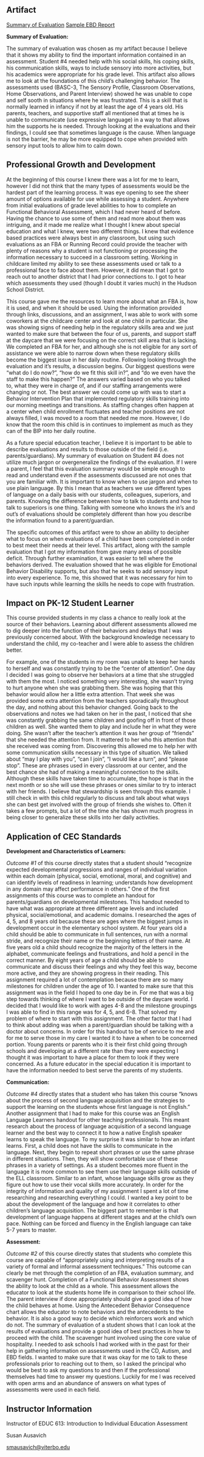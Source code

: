 ## Artifact
[Summary of Evaluation](SummaryofEvaluationStudent4.docx)
[Sample EBD Report](SampleEBDReport.docx) 

**Summary of Evaluation:**

The summary of evaluation was chosen as my artifact because I believe that it shows my ability to find the important information contained in an assessment. Student #4 needed help with his social skills, his coping skills, his communication skills, ways to include sensory into more activities, but his academics were appropriate for his grade level. This artifact also allows me to look at the foundations of this child’s challenging behavior. The assessments used (BASC-3, The Sensory Profile, Classroom Observations, Home Observations, and Parent Interview) showed he was unable to cope and self sooth in situations where he was frustrated. This is a skill that is normally learned in infancy if not by at least the age of 4 years old. His parents, teachers, and supportive staff all mentioned that at times he is unable to communicate (use expressive language) in a way to that allows him the supports he is needed. Through looking at the evaluations and their findings, I could see that sometimes language is the cause. When language is not the barrier, he may be more equipped to cope when provided with sensory input tools to allow him to calm down. 
	
## Professional Growth and Development

At the beginning of this course I knew there was a lot for me to learn, however I did not think that the many types of assessments would be the hardest part of the learning process. It was eye opening to see the sheer amount of options available for use while assessing a student. Anywhere from initial evaluations of grade level abilities to how to complete an Functional Behavioral Assessment, which I had never heard of before. Having the chance to use some of them and read more about them was intriguing, and it made me realize what I thought I knew about special education and what I knew, were two different things. I knew that evidence based practices were always best in any classroom, but using such evaluations as an FBA or Running Record could provide the teacher with plenty of reasons why a student is not functioning or processing the information necessary to succeed in a classroom setting. Working in childcare limited my ability to see these assessments used or talk to a professional face to face about them. However, it did mean that I got to reach out to another district that I had prior connections to. I got to hear which assessments they used (though I doubt it varies much) in the Hudson School District. 

This course gave me the resources to learn more about what an FBA is, how it is used, and when it should be used. Using the information provided through links, discussions, and an assignment, I was able to work with some coworkers at the childcare center and look at one child in particular. She was showing signs of needing help in the regulatory skills area and we just wanted to make sure that between the four of us, parents, and support staff at the daycare that we were focusing on the correct skill area that is lacking. We completed an FBA for her, and although she is not eligible for any sort of assistance we were able to narrow down when these regulatory skills become the biggest issue in her daily routine. Following looking through the evaluation and it’s results, a discussion begins. Our biggest questions were “what do I do now?”, “how do we fit this skill in?”, and “do we even have the staff to make this happen?” The answers varied based on who you talked to, what they were in charge of, and if our staffing arrangements were changing or not. The best answer we could come up with was to start a Behavior Intervention Plan that implemented regulatory skills training into our morning meetings and transitions. As staffing changes often happen at a center when child enrollment fluctuates and teacher positions are not always filled, I was moved to a room that needed me more. However, I do know that the room this child is in continues to implement as much as they can of the BIP into her daily routine. 

As a future special education teacher, I believe it is important to be able to describe evaluations and results to those outside of the field (i.e. parents/guardians). My summary of evaluation on Student #4 does not utilize much jargon or overgeneralize the findings of the evaluation. If I were a parent, I feel that this evaluation summary would be simple enough to read and understand even if the assessments discussed are not ones that you are familiar with. It is important to know when to use jargon and when to use plain language. By this I mean that as teachers we use different types of language on a daily basis with our students, colleagues, superiors, and parents.  Knowing the difference between how to talk to students and how to talk to superiors is one thing. Talking with someone who knows the in’s and out’s of evaluations should be completely different than how you describe the information found to a parent/guardian. 

The specific outcomes of this artifact were to show an ability to decipher what to focus on when evaluations of a child have been completed in order to best meet their needs at their level. This artifact, along with the sample evaluation that I got my information from gave many areas of possible deficit. Through further examination, it was easier to tell where the behaviors derived. The evaluation showed that he was eligible for Emotional Behavior Disability supports, but also that he seeks to add sensory input into every experience. To me, this showed that it was necessary for him to have such inputs while learning the skills he needs to cope with frustration.  

## Impact on PK-12 Student Learner

This course provided students in my class a chance to really look at the source of their behaviors. Learning about different assessments allowed me to dig deeper into the function of their behaviors and delays that I was previously concerned about. With the background knowledge necessary to understand the child, my co-teacher and I were able to assess the children better. 

For example, one of the students in my room was unable to keep her hands to herself and was constantly trying to be the “center of attention”. One day I decided I was going to observe her behaviors at a time that she struggled with them the most. I noticed something very interesting, she wasn’t trying to hurt anyone when she was grabbing them. She was hoping that this behavior would allow her a little extra attention. That week she was provided some extra attention from the teachers sporadically throughout the day, and nothing about this behavior changed. Going back to the observations and notes we had taken on her in the past, I noticed that she was constantly grabbing the same children and goofing off in front of those children as well. She wanted them to play and include her in what they were doing. She wasn’t after the teacher’s attention it was her group of “friends” that she needed the attention from. It mattered to her who this attention that she received was coming from. Discovering this allowed me to help her with some communication skills necessary in this type of situation. We talked about “may I play with you”, “can I join”, “I would like a turn”, and “please stop”. These are phrases used in every classroom at our center, and the best chance she had of making a meaningful connection to the skills. Although these skills have taken time to accumulate, the hope is that in the next month or so she will use these phrases or ones similar to try to interact with her friends. I believe that stewardship is seen through this example. I still check in with this child regularly to discuss and talk about what ways she can best get involved with the group of friends she wishes to. Often it takes a few prompts, but a lot of the time she has shown much progress in being closer to generalize these skills into her daily activities. 

## Application of CEC Standards

**Development and Characteristics of Learners:**

*Outcome #1* of this course directly states that a student should “recognize expected developmental progressions and ranges of individual variation within each domain (physical, social, emotional, moral, and cognitive) and can identify levels of readiness in learning; understands how development in any domain may affect performance in others.” One of the first assignments of this course was to complete an handout for parents/guardians on developmental milestones. This handout needed to have what was appropriate at three different age levels and included physical, social/emotional, and academic domains. I researched the ages of 4, 5, and 8 years old because these are ages where the biggest jumps in development occur in the elementary school system. At four years old a child should be able to communicate in full sentences, run with a normal stride, and recognize their name or the beginning letters of their name. At five years old a child should recognize the majority of the letters in the alphabet, communicate feelings and frustrations, and hold a pencil in the correct manner. By eight years of age a child should be able to communicate and discuss their feelings and why they feel this way, become more active, and they are showing progress in their reading. This assignment required a lot of contemplation because there are so many milestones for children under the age of 10. I wanted to make sure that this assignment was in the field I hoped to one day be in. For me that was a big step towards thinking of where I want to be outside of the daycare world. I decided that I would like to work with ages 4-8 and the milestone groupings I was able to find in this range was for 4, 5, and 6-8. That solved my problem of where to start with this assignment. The other factor that I had to think about adding was when a parent/guardian should be talking with a doctor about concerns. In order for this handout to be of service to me and for me to serve those in my care I wanted it to have a when to be concerned portion. Young parents or parents who it is their first child going through schools and developing at a different rate than they were expecting I thought it was important to have a place for them to look if they were concerned. As a future educator in the special education it is important to have the information needed to best serve the parents of my students. 

**Communication:**

*Outcome #4* directly states that a student who has taken this course “knows about the process of second language acquisition and the strategies to support the learning on the students whose first language is not English.” Another assignment that I had to make for this course was an English Language Learners handout for other teaching professionals. This meant research about the process of language acquisition of a second language learner and the best way to connect it to how a native English speaker learns to speak the language. To my surprise it was similar to how an infant learns. First, a child does not have the skills to communicate in the language. Next, they begin to repeat short phrases or use the same phrase in different situations. Then, they will show comfortable use of these phrases in a variety of settings. As a student becomes more fluent in the language it is more common to see them use their language skills outside of the ELL classroom. Similar to an infant, whose language skills grow as they figure out how to use their vocal skills more accurately. In order for the integrity of information and quality of my assignment I spent a lot of time researching and researching everything I could. I wanted a key point to be about the development of the language and how it correlates to other children’s language acquisition. The biggest part to remember is that development of language happens at different stages and at the child’s own pace. Nothing can be forced and fluency in the English language can take 5-7 years to master. 
	
**Assessment:**

*Outcome #2* of this course directly states that students who complete this course are capable of “appropriately using and interpreting results of a variety of formal and informal assessment techniques.” This outcome can clearly be met through the completion of an FBA, evaluation summary, and scavenger hunt. Completion of a Functional Behavior Assessment shows the ability to look at the child as a whole. This assessment allows the educator to look at the students home life in comparison to their school life. The parent interview if done appropriately should give a good idea of how the child behaves at home. Using the Antecedent Behavior Consequence chart allows the educator to note behaviors and the antecedents to the behavior. It is also a good way to decide which reinforcers work and which do not. The summary of evaluation of a student shows that I can look at the results of evaluations and provide a good idea of best practices in how to proceed with the child. The scavenger hunt involved using the core value of hospitality. I needed to ask schools I had worked with in the past for their help in gathering information on assessments used in the CD, Autism, and EBD fields. I wanted to make sure that it was okay for me to talk to these professionals prior to reaching out to them, so I asked the principal who would be best to ask my questions to and then if the professional themselves had time to answer my questions. Luckily for me I was received with open arms and an abundance of answers on what types of assessments were used in each field. 

## Instructor Information
Instructor of EDUC 613: Introduction to Individual Education Assessment

Susan Ausavich

smausavich@viterbo.edu 
